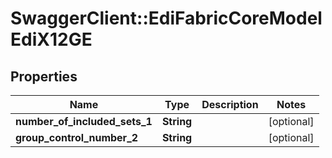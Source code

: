 # SwaggerClient::EdiFabricCoreModelEdiX12GE

## Properties
Name | Type | Description | Notes
------------ | ------------- | ------------- | -------------
**number_of_included_sets_1** | **String** |  | [optional] 
**group_control_number_2** | **String** |  | [optional] 


